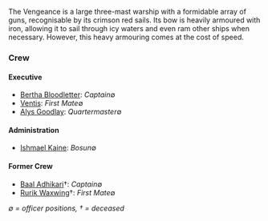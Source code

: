 The Vengeance is a large three-mast warship with a formidable array of guns, recognisable by its crimson red sails. Its bow is heavily armoured with iron, allowing it to sail through icy waters and even ram other ships when necessary. However, this heavy armouring comes at the cost of speed.

### Crew

#### Executive
- [Bertha Bloodletter](../../../People/Pirates/Bertha%20Bloodletter.md): _Captain_∅
- [Ventis](../../../People/Pirates/Ventis.md): _First Mate_∅
- [Alys Goodlay](../../../People/Pirates/Alys%20Goodlay.md): _Quartermaster_∅

#### Administration
- [Ishmael Kaine](../../../People/Pirates/Ishmael%20Kaine.md): _Bosun_∅

#### Former Crew
- [Baal Adhikari](../../../People/Pirates/Baal%20Adhikari.md)†: _Captain_∅
- [Rurik Waxwing](../../../People/Pirates/Rurik%20Waxwing.md)†: _First Mate_∅

*∅ = officer positions, † = deceased*